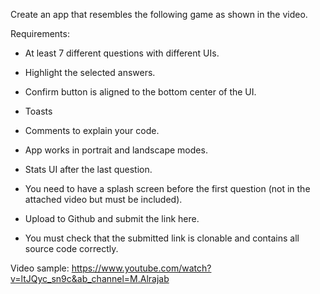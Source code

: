 Create an app that resembles the following game as shown in the video.

Requirements:

- At least 7 different questions with different UIs.

- Highlight the selected answers.

- Confirm button is aligned to the bottom center of the UI.

- Toasts

- Comments to explain your code.

- App works in portrait and landscape modes. 

- Stats UI after the last question.

- You need to have a splash screen before the first question (not in the attached video but must be included). 

- Upload to Github and submit the link here.
- You must check that the submitted link is clonable and contains all source code correctly. 

Video sample: https://www.youtube.com/watch?v=ltJQyc_sn9c&ab_channel=M.Alrajab 
